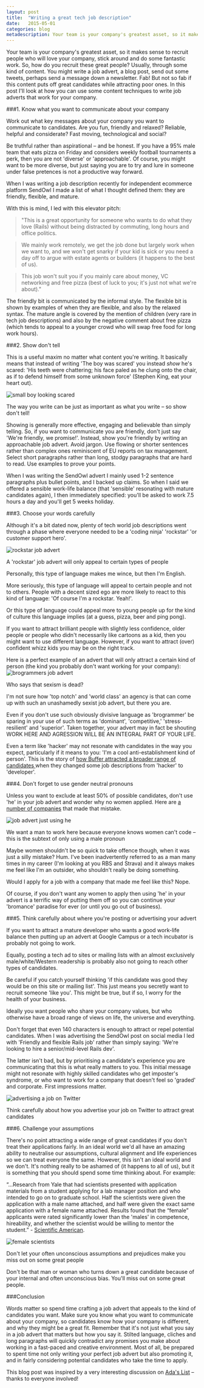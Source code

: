 ```yaml
---
layout: post
title:  "Writing a great tech job description"
date:   2015-05-01 
categories: blog
metadescription: Your team is your company's greatest asset, so it makes sense to recruit people who will love your company, stick around and do some fantastic work. So, how do you recruit these great people? Usually, through some kind of content. You might write a job advert, a blog post, send out some tweets, perhaps send a message down a newsletter. Fab! But not so fab if this content puts off great candidates while attracting poor ones. In this post I'll look at how you can use some content techniques to write job adverts that work for your company.
---
```


Your team is your company's greatest asset, so it makes sense to recruit people who will love your company, stick around and do some fantastic work. So, how do you recruit these great people? Usually, through some kind of content. You might write a job advert, a blog post, send out some tweets, perhaps send a message down a newsletter. Fab! But not so fab if this content puts off great candidates while attracting poor ones. In this post I'll look at how you can use some content techniques to write job adverts that work for your company.


###1. Know what you want to communicate about your company

Work out what key messages about your company you want to communicate to candidates. Are you fun, friendly and relaxed? Reliable, helpful and considerate? Fast moving, technological and social?

Be truthful rather than aspirational – and be honest. If you have a 95% male team that eats pizza on Friday and considers weekly football tournaments a perk, then you are not 'diverse' or 'approachable'. Of course, you might want to be more diverse, but just saying you are to try and lure in someone under false pretences is not a productive way forward.

When I was writing a job description recently for independent ecommerce platform SendOwl I made a list of what I thought defined them: they are friendly, flexible, and mature.

With this is mind, I led with this elevator pitch:

> "This is a great opportunity for someone who wants to do what they love (Rails) without being distracted by commuting, long hours and office politics.

> We mainly work remotely, we get the job done but largely work when we want to, and we won't get snarky if your kid is sick or you need a day off to argue with estate agents or builders (it happens to the best of us). 

> This job won't suit you if you mainly care about money, VC networking and free pizza (best of luck to you; it's just not what we're about)." 

The friendly bit is communicated by the informal style. The flexible bit is shown by examples of when they are flexible, and also by the relaxed syntax. The mature angle is covered by the mention of children (very rare in tech job descriptions) and also by the negative comment about free pizza (which tends to appeal to a younger crowd who will swap free food for long work hours). 



###2. Show don't tell

This is a useful maxim no matter what content you're writing. It basically means that instead of writing 'The boy was scared' you instead <em>show</em> he's scared: 'His teeth were chattering; his face paled as he clung onto the chair, as if to defend himself from some unknown force' (Stephen King, eat your heart out).

<img class="scared" src="/images/scared.jpg" alt="small boy looking scared">

<div class="blog_caption">

The way you write can be just as important as what you write – so show don't tell!

</div>

Showing is generally more effective, engaging and believable than simply telling. So, if you want to communicate you are friendly, don't just say 'We're friendly, we promise!'. Instead, show you're friendly by writing an approachable job advert. Avoid jargon. Use flowing or shorter sentences rather than complex ones reminiscent of EU reports on tax management. Select short paragraphs rather than long, stodgy paragraphs that are hard to read. Use examples to prove your points.

When I was writing the SendOwl advert I mainly used 1-2 sentence paragraphs plus bullet points, and I backed up claims. So when I said we offered a sensible work-life balance (that 'sensible' resonating with mature candidates again), I then immediately specified: you'll be asked to work 7.5 hours a day and you'll get 5 weeks holiday.



###3. Choose your words carefully

Although it's a bit dated now, plenty of tech world job descriptions went through a phase where everyone needed to be a 'coding ninja' 'rockstar' 'or customer support hero'. 

<!-- <img class="coding_ninja" src="/images/code-ninja.png" alt="coding ninja job advert"> -->
<img class="rockstar" src="/images/rockstar.png" alt="rockstar job advert">

<div class="blog_caption">

A 'rockstar' job advert will only appeal to certain types of people

</div>

Personally, this type of language makes me wince, but then I'm English. 

More seriously, this type of language will appeal to certain people and not to others. People with a decent sized ego are more likely to react to this kind of language: 'Of course I'm a rockstar. Yeah!'. 

Or this type of language could appeal more to young people up for the kind of culture this language implies (at a guess, pizza, beer and ping pong).

If you want to attract brilliant people with slightly less confidence, older people or people who didn't necessarily like cartoons as a kid, then you might want to use different language. However, if you want to attract (over) confident whizz kids you may be on the right track.

Here is a perfect example of an advert that will only attract a certain kind of person (the kind you probably don't want working for your company):
<img class="brogrammers" src="/images/brogrammers.jpg" alt="brogrammers job advert">

<div class="blog_caption">

Who says that sexism is dead?

</div>

I'm not sure how 'top notch' and 'world class' an agency is that can come up with such an unashamedly sexist job advert, but there you are. 

Even if you don't use such obviously divisive language as 'brogrammer' be sparing in your use of such terms as 'dominant', 'competitive,' 'stress-resilient' and 'superior'. Taken together, your advert may in fact be shouting WORK HERE AND AGRESSION WILL BE AN INTEGRAL PART OF YOUR LIFE. 

Even a term like 'hacker' may not resonate with candidates in the way you expect, particularly if it means to you: 'I'm a cool anti-establishment kind of person'. This is the story of <a href="http://www.fastcompany.com/3044094/strong-female-lead/how-changing-one-word-in-job-descriptions-can-lead-to-more-diverse-candid">how Buffer attracted a broader range of candidates </a>when they changed some job descriptions from 'hacker' to 'developer'.


###4. Don't forget to use gender neutral pronouns

Unless you want to exclude at least 50% of possible candidates, don't use 'he' in your job advert and wonder why no women applied. Here are <a href="http://techcompaniesthatonlyhiremen.tumblr.com/">a number of companies</a> that made that mistake.

<img class="he" src="/images/he.png" alt="job advert just using he">

<div class="blog_caption">

We want a man to work here because everyone knows women can't code – this is the subtext of only using a male pronoun

</div>

Maybe women shouldn't be so quick to take offence though, when it was just a silly mistake? Hum. I've been inadvertently referred to as a man many times in my career (I'm looking at you RBS and Strava) and it always makes me feel like I'm an outsider, who shouldn't really be doing something. 

Would I apply for a job with a company that made me feel like this? Nope.

Of course, if you don't want any women to apply then using 'he' in your advert is a terrific way of putting them off so you can continue your 'bromance' paradise for ever (or until you go out of business).



###5. Think carefully about where you're posting or advertising your advert

If you want to attract a mature developer who wants a good work-life balance then putting up an advert at Google Campus or a tech incubator is probably not going to work.

Equally, posting a tech ad to sites or mailing lists with an almost exclusively male/white/Western readership is probably also not going to reach other types of candidates. 

Be careful if you catch yourself thinking 'if this candidate was good they would be on this site or mailing list'. This just means you secretly want to recruit someone 'like you'. This might be true, but if so, I worry for the health of your business.

Ideally you want people who share your company values, but who otherwise have a broad range of views on life, the universe and everything.

Don't forget that even 140 characters is enough to attract or repel potential candidates. When I was advertising the SendOwl post on social media I led with 'Friendly and flexible Rails job' rather than simply saying: 'We're looking to hire a senior/mid-level Rails dev'. 

The latter isn't bad, but by prioritising a candidate's experience you are communicating that this is what really matters to you. This initial message might not resonate with highly skilled candidates who get imposter's syndrome, or who want to work for a company that doesn't feel so 'graded' and corporate. First impressions matter.

<img class="Twitter-job-advert" src="/images/twitter-job-advert.png" alt="advertising a job on Twitter">

<div class="blog_caption">

Think carefully about how you advertise your job on Twitter to attract great candidates

</div>



###6. Challenge your assumptions

There's no point attracting a wide range of great candidates if you don't treat their applications fairly. In an ideal world we'd all have an amazing ability to neutralise our assumptions, cultural alignment and life experiences so we can treat everyone the same. However, this isn't an ideal world and we don't. It's nothing really to be ashamed of (it happens to all of us), but it is something that you should spend some time thinking about. For example:

“...Research from Yale that had scientists presented with application materials from a student applying for a lab manager position and who intended to go on to graduate school. Half the scientists were given the application with a male name attached, and half were given the exact same application with a female name attached. Results found that the “female” applicants were rated significantly lower than the 'males' in competence, hireability, and whether the scientist would be willing to mentor the student.” - <a href="http://blogs.scientificamerican.com/unofficial-prognosis/2012/09/23/study-shows-gender-bias-in-science-is-real-heres-why-it-matters/">Scientific American</a>.



<img class="female-scientists" src="/images/science.jpg" alt="female scientists">

<div class="blog_caption">

Don't let your often unconscious assumptions and prejudices make you miss out on some great people

</div>

Don't be that man or woman who turns down a great candidate because of your internal and often unconscious bias. You'll miss out on some great people. 



###Conclusion

Words matter so spend time crafting a job advert that appeals to the kind of candidates you want. Make sure you know what you want to communicate about your company, so candidates know how your company is different, and why they might be a great fit. Remember that it's not just what you say in a job advert that matters but how you say it. Stilted language, cliches and long paragraphs will quickly contradict any promises you make about working in a fast-paced and creative environment. Most of all, be prepared to spent time not only writing your perfect job advert but also promoting it, and in fairly considering potential candidates who take the time to apply. 

<div class="blog_caption">

This blog post was inspired by a very interesting discussion on <a href="http://adaslist.co/">Ada's List</a> – thanks to everyone involved!

</div>




